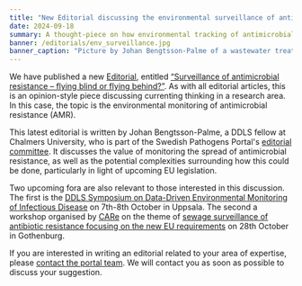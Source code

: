 ```yaml
---
title: "New Editorial discussing the environmental surveillance of antimicrobial resistance."
date: 2024-09-18
summary: A thought-piece on how environmental tracking of antimicrobial resistance should be done. It aims to provoke discussion between scientists and stakeholders, particularly in light of upcoming EU legislation.
banner: /editorials/env_surveillance.jpg
banner_caption: "Picture by Johan Bengtsson-Palme of a wastewater treatment facility."
---
```


We have published a new [Editorial](/editorials/), entitled [“Surveillance of antimicrobial resistance – flying blind or flying behind?”](/editorials/environmental_amr_surveillance). As with all editorial articles, this is an opinion-style piece discussing currenting thinking in a research area. In this case, the topic is the environmental monitoring of antimicrobial resistance (AMR).

This latest editorial is written by Johan Bengtsson-Palme, a DDLS fellow at Chalmers University, who is part of the Swedish Pathogens Portal's [editorial committee](/about/editorial_committee/). It discusses the value of monitoring the spread of antimicrobial resistance, as well as the potential complexities surrounding how this could be done, particularly in light of upcoming EU legislation.

Two upcoming fora are also relevant to those interested in this discussion. The first is the [DDLS Symposium on Data-Driven Environmental Monitoring of Infectious Disease](https://www.scilifelab.se/event/ddls-symposium-on-data-driven-environmental-monitoring-of-infectious-diseases/) on 7th-8th October in Uppsala. The second a workshop organised by [CARe](https://www.gu.se/en/care) on the theme of [sewage surveillance of antibiotic resistance focusing on the new EU requirements](https://www.gu.se/en/event/workshop-sewage-surveillance-of-antibiotic-resistance-new-eu-requirements-how-when-and-most-importantly-why) on 28th October in Gothenburg.

If you are interested in writing an editorial related to your area of expertise, please [contact the portal team](/contact/). We will contact you as soon as possible to discuss your suggestion.

